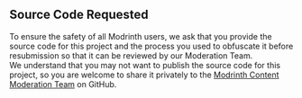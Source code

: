 ## Source Code Requested

To ensure the safety of all Modrinth users, we ask that you provide the source code for this project and the process you used to obfuscate it before resubmission so that it can be reviewed by our Moderation Team.  
We understand that you may not want to publish the source code for this project, so you are welcome to share it privately to the [Modrinth Content Moderation Team](https://github.com/ModrinthModeration) on GitHub.
